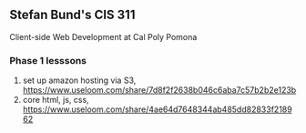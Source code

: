 
## Stefan Bund's CIS 311 
Client-side Web Development at Cal Poly Pomona

### Phase 1 lesssons
1. set up amazon hosting via S3, https://www.useloom.com/share/7d8f2f2638b046c6aba7c57b2b2e123b
2. core html, js, css, https://www.useloom.com/share/4ae64d7648344ab485dd82833f218962 
